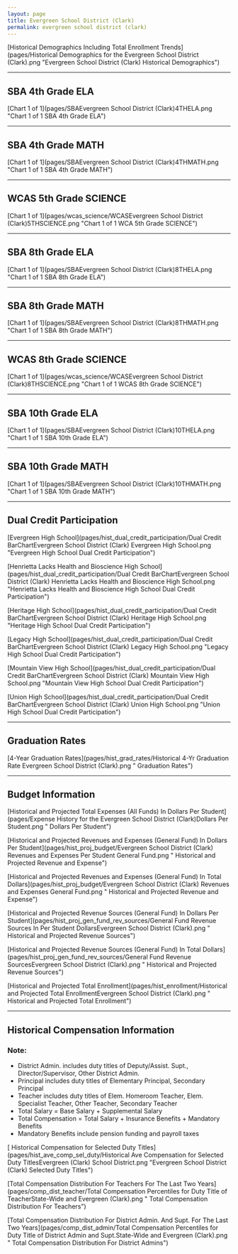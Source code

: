 ```yaml
---
layout: page
title: Evergreen School District (Clark)
permalink: evergreen school district (clark)
---
```



[Historical Demographics Including Total Enrollment Trends](pages/Historical Demographics for the Evergreen School District (Clark).png "Evergreen School District (Clark) Historical Demographics")

___

## SBA 4th Grade ELA

[Chart 1 of 1](pages/SBAEvergreen School District (Clark)4THELA.png "Chart 1 of 1 SBA 4th Grade ELA")


___

## SBA 4th Grade MATH

[Chart 1 of 1](pages/SBAEvergreen School District (Clark)4THMATH.png "Chart 1 of 1 SBA 4th Grade MATH")


___

## WCAS 5th Grade SCIENCE

[Chart 1 of 1](pages/wcas_science/WCASEvergreen School District (Clark)5THSCIENCE.png "Chart 1 of 1 WCA 5th Grade SCIENCE")


___

## SBA 8th Grade ELA

[Chart 1 of 1](pages/SBAEvergreen School District (Clark)8THELA.png "Chart 1 of 1 SBA 8th Grade ELA")


___

## SBA 8th Grade MATH

[Chart 1 of 1](pages/SBAEvergreen School District (Clark)8THMATH.png "Chart 1 of 1 SBA 8th Grade MATH")


___

## WCAS 8th Grade SCIENCE

[Chart 1 of 1](pages/wcas_science/WCASEvergreen School District (Clark)8THSCIENCE.png "Chart 1 of 1 WCAS 8th Grade SCIENCE")


___

## SBA 10th Grade ELA

[Chart 1 of 1](pages/SBAEvergreen School District (Clark)10THELA.png "Chart 1 of 1 SBA 10th Grade ELA")


___

## SBA 10th Grade MATH

[Chart 1 of 1](pages/SBAEvergreen School District (Clark)10THMATH.png "Chart 1 of 1 SBA 10th Grade MATH")


___

## Dual Credit Participation

[Evergreen High School](pages/hist_dual_credit_participation/Dual Credit BarChartEvergreen School District (Clark) Evergreen High School.png "Evergreen High School Dual Credit Participation")

[Henrietta Lacks Health and Bioscience High School](pages/hist_dual_credit_participation/Dual Credit BarChartEvergreen School District (Clark) Henrietta Lacks Health and Bioscience High School.png "Henrietta Lacks Health and Bioscience High School Dual Credit Participation")

[Heritage High School](pages/hist_dual_credit_participation/Dual Credit BarChartEvergreen School District (Clark) Heritage High School.png "Heritage High School Dual Credit Participation")

[Legacy High School](pages/hist_dual_credit_participation/Dual Credit BarChartEvergreen School District (Clark) Legacy High School.png "Legacy High School Dual Credit Participation")

[Mountain View High School](pages/hist_dual_credit_participation/Dual Credit BarChartEvergreen School District (Clark) Mountain View High School.png "Mountain View High School Dual Credit Participation")

[Union High School](pages/hist_dual_credit_participation/Dual Credit BarChartEvergreen School District (Clark) Union High School.png "Union High School Dual Credit Participation")


___

## Graduation Rates

[4-Year Graduation Rates](pages/hist_grad_rates/Historical 4-Yr Graduation Rate Evergreen School District (Clark).png " Graduation Rates")


___

## Budget Information

[Historical and Projected Total Expenses (All Funds) In Dollars Per Student](pages/Expense History for the Evergreen School District (Clark)Dollars Per Student.png " Dollars Per Student")

[Historical and Projected Revenues and Expenses (General Fund) In Dollars Per Student](pages/hist_proj_budget/Evergreen School District (Clark) Revenues and Expenses Per Student General Fund.png " Historical and Projected Revenue and Expense")

[Historical and Projected Revenues and Expenses (General Fund) In Total Dollars](pages/hist_proj_budget/Evergreen School District (Clark) Revenues and Expenses General Fund.png " Historical and Projected Revenue and Expense")

[Historical and Projected Revenue Sources (General Fund) In Dollars Per Student](pages/hist_proj_gen_fund_rev_sources/General Fund Revenue Sources In Per Student DollarsEvergreen School District (Clark).png " Historical and Projected Revenue Sources")

[Historical and Projected Revenue Sources (General Fund) In Total Dollars](pages/hist_proj_gen_fund_rev_sources/General Fund Revenue SourcesEvergreen School District (Clark).png " Historical and Projected Revenue Sources")

[Historical and Projected Total Enrollment](pages/hist_enrollment/Historical and Projected Total EnrollmentEvergreen School District (Clark).png " Historical and Projected Total Enrollment")


___

## Historical Compensation Information
### Note:
- District Admin. includes duty titles of Deputy/Assist. Supt., Director/Supervisor, Other District Admin.
- Principal includes duty titles of Elementary Principal, Secondary Principal
- Teacher includes duty titles of Elem. Homeroom Teacher, Elem. Specialist Teacher, Other Teacher, Secondary Teacher
- Total Salary = Base Salary + Supplemental Salary
- Total Compensation = Total Salary + Insurance Benefits + Mandatory Benefits
- Mandatory Benefits include pension funding and payroll taxes

[ Historical Compensation for Selected Duty Titles](pages/hist_ave_comp_sel_duty/Historical Ave Compensation for Selected Duty TitlesEvergreen (Clark) School District.png "Evergreen School District (Clark) Selected Duty Titles")

[Total Compensation Distribution For Teachers For The Last Two Years](pages/comp_dist_teacher/Total Compensation Percentiles for Duty Title of TeacherState-Wide and Evergreen (Clark).png " Total Compensation Distribution For Teachers")

[Total Compensation Distribution For District Admin. And Supt. For The Last Two Years](pages/comp_dist_admin/Total Compensation Percentiles for Duty Title of District Admin and Supt.State-Wide and Evergreen (Clark).png " Total Compensation Distribution For District Admins")


